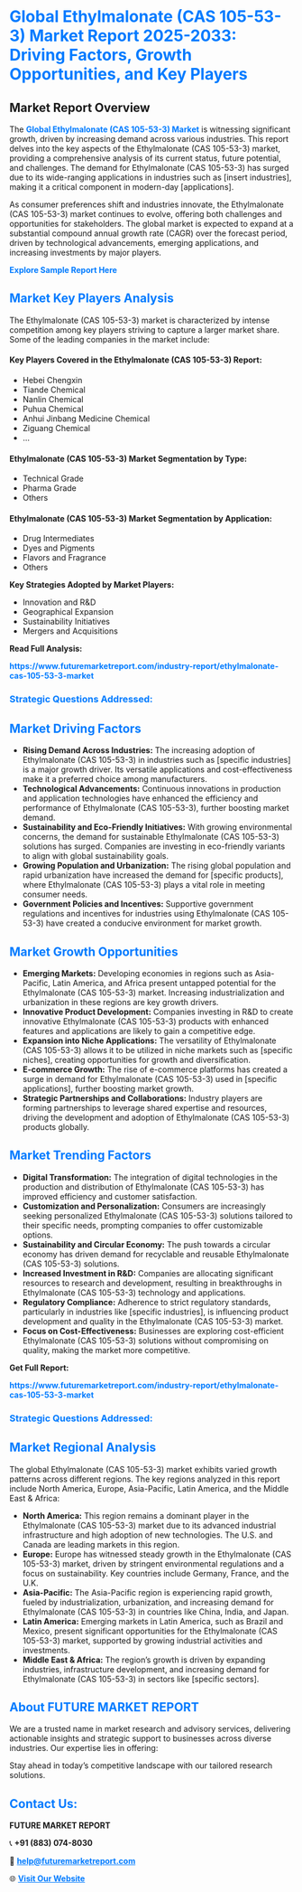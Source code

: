 <h1 style="color: #007BFF;">Global Ethylmalonate (CAS 105-53-3) Market Report 2025-2033: Driving Factors, Growth Opportunities, and Key Players</h1>

<section id="overview">
<h2>Market Report Overview</h2>
<p>The <a href="https://www.futuremarketreport.com/industry-report/ethylmalonate-cas-105-53-3-market" style="color: #007BFF; text-decoration: none;"><strong>Global Ethylmalonate (CAS 105-53-3) Market</strong></a> is witnessing significant growth, driven by increasing demand across various industries. This report delves into the key aspects of the Ethylmalonate (CAS 105-53-3) market, providing a comprehensive analysis of its current status, future potential, and challenges. The demand for Ethylmalonate (CAS 105-53-3) has surged due to its wide-ranging applications in industries such as [insert industries], making it a critical component in modern-day [applications].</p>
<p>As consumer preferences shift and industries innovate, the Ethylmalonate (CAS 105-53-3) market continues to evolve, offering both challenges and opportunities for stakeholders. The global market is expected to expand at a substantial compound annual growth rate (CAGR) over the forecast period, driven by technological advancements, emerging applications, and increasing investments by major players.</p>
</section>

<section id="overview">
<p><a href="https://www.futuremarketreport.com/request-sample/reportId=96664" style="color: #007BFF; text-decoration: none;"><strong>Explore Sample Report Here</strong></a></p>
</section>

<section id="key-players">
<h2 style="color: #007BFF;">Market Key Players Analysis</h2>
<p>The Ethylmalonate (CAS 105-53-3) market is characterized by intense competition among key players striving to capture a larger market share. Some of the leading companies in the market include:</p>
<h4>Key Players Covered in the Ethylmalonate (CAS 105-53-3) Report:</h4>
<ul><li>Hebei Chengxin</li><li>Tiande Chemical</li><li>Nanlin Chemical</li><li>Puhua Chemical</li><li>Anhui Jinbang Medicine Chemical</li><li>Ziguang Chemical</li><li>...</li></ul>
<h4>Ethylmalonate (CAS 105-53-3) Market Segmentation by Type:</h4>
<ul><li>Technical Grade</li><li>Pharma Grade</li><li>Others</li></ul>

<h4>Ethylmalonate (CAS 105-53-3) Market Segmentation by Application:</h4>
<ul><li>Drug Intermediates</li><li>Dyes and Pigments</li><li>Flavors and Fragrance</li><li>Others</li></ul>
<p><strong>Key Strategies Adopted by Market Players:</strong></p>
<ul>
<li>Innovation and R&D</li>
<li>Geographical Expansion</li>
<li>Sustainability Initiatives</li>
<li>Mergers and Acquisitions</li>
</ul>
</section>

<section>
<p><strong>Read Full Analysis: </strong></p><a href="https://www.futuremarketreport.com/industry-report/ethylmalonate-cas-105-53-3-market" style="color: #007BFF; text-decoration: none;"><strong>https://www.futuremarketreport.com/industry-report/ethylmalonate-cas-105-53-3-market</strong></a>
<h3 style="color: #007BFF;">Strategic Questions Addressed:</h3>
</section>

<section id="driving-factors">
<h2 style="color: #007BFF;">Market Driving Factors</h2>
<ul>
<li><strong>Rising Demand Across Industries:</strong> The increasing adoption of Ethylmalonate (CAS 105-53-3) in industries such as [specific industries] is a major growth driver. Its versatile applications and cost-effectiveness make it a preferred choice among manufacturers.</li>
<li><strong>Technological Advancements:</strong> Continuous innovations in production and application technologies have enhanced the efficiency and performance of Ethylmalonate (CAS 105-53-3), further boosting market demand.</li>
<li><strong>Sustainability and Eco-Friendly Initiatives:</strong> With growing environmental concerns, the demand for sustainable Ethylmalonate (CAS 105-53-3) solutions has surged. Companies are investing in eco-friendly variants to align with global sustainability goals.</li>
<li><strong>Growing Population and Urbanization:</strong> The rising global population and rapid urbanization have increased the demand for [specific products], where Ethylmalonate (CAS 105-53-3) plays a vital role in meeting consumer needs.</li>
<li><strong>Government Policies and Incentives:</strong> Supportive government regulations and incentives for industries using Ethylmalonate (CAS 105-53-3) have created a conducive environment for market growth.</li>
</ul>
</section>

<section id="growth-opportunities">
<h2 style="color: #007BFF;">Market Growth Opportunities</h2>
<ul>
<li><strong>Emerging Markets:</strong> Developing economies in regions such as Asia-Pacific, Latin America, and Africa present untapped potential for the Ethylmalonate (CAS 105-53-3) market. Increasing industrialization and urbanization in these regions are key growth drivers.</li>
<li><strong>Innovative Product Development:</strong> Companies investing in R&D to create innovative Ethylmalonate (CAS 105-53-3) products with enhanced features and applications are likely to gain a competitive edge.</li>
<li><strong>Expansion into Niche Applications:</strong> The versatility of Ethylmalonate (CAS 105-53-3) allows it to be utilized in niche markets such as [specific niches], creating opportunities for growth and diversification.</li>
<li><strong>E-commerce Growth:</strong> The rise of e-commerce platforms has created a surge in demand for Ethylmalonate (CAS 105-53-3) used in [specific applications], further boosting market growth.</li>
<li><strong>Strategic Partnerships and Collaborations:</strong> Industry players are forming partnerships to leverage shared expertise and resources, driving the development and adoption of Ethylmalonate (CAS 105-53-3) products globally.</li>
</ul>
</section>

<section id="trending-factors">
<h2 style="color: #007BFF;">Market Trending Factors</h2>
<ul>
<li><strong>Digital Transformation:</strong> The integration of digital technologies in the production and distribution of Ethylmalonate (CAS 105-53-3) has improved efficiency and customer satisfaction.</li>
<li><strong>Customization and Personalization:</strong> Consumers are increasingly seeking personalized Ethylmalonate (CAS 105-53-3) solutions tailored to their specific needs, prompting companies to offer customizable options.</li>
<li><strong>Sustainability and Circular Economy:</strong> The push towards a circular economy has driven demand for recyclable and reusable Ethylmalonate (CAS 105-53-3) solutions.</li>
<li><strong>Increased Investment in R&D:</strong> Companies are allocating significant resources to research and development, resulting in breakthroughs in Ethylmalonate (CAS 105-53-3) technology and applications.</li>
<li><strong>Regulatory Compliance:</strong> Adherence to strict regulatory standards, particularly in industries like [specific industries], is influencing product development and quality in the Ethylmalonate (CAS 105-53-3) market.</li>
<li><strong>Focus on Cost-Effectiveness:</strong> Businesses are exploring cost-efficient Ethylmalonate (CAS 105-53-3) solutions without compromising on quality, making the market more competitive.</li>
</ul>
</section>

<section>
<p><strong>Get Full Report: </strong></p><a href="https://www.futuremarketreport.com/industry-report/ethylmalonate-cas-105-53-3-market" style="color: #007BFF; text-decoration: none;"><strong>https://www.futuremarketreport.com/industry-report/ethylmalonate-cas-105-53-3-market</strong></a>
<h3 style="color: #007BFF;">Strategic Questions Addressed:</h3>
</section>


<section id="regional-analysis">
<h2 style="color: #007BFF;">Market Regional Analysis</h2>
<p>The global Ethylmalonate (CAS 105-53-3) market exhibits varied growth patterns across different regions. The key regions analyzed in this report include North America, Europe, Asia-Pacific, Latin America, and the Middle East & Africa:</p>
<ul>
<li><strong>North America:</strong> This region remains a dominant player in the Ethylmalonate (CAS 105-53-3) market due to its advanced industrial infrastructure and high adoption of new technologies. The U.S. and Canada are leading markets in this region.</li>
<li><strong>Europe:</strong> Europe has witnessed steady growth in the Ethylmalonate (CAS 105-53-3) market, driven by stringent environmental regulations and a focus on sustainability. Key countries include Germany, France, and the U.K.</li>
<li><strong>Asia-Pacific:</strong> The Asia-Pacific region is experiencing rapid growth, fueled by industrialization, urbanization, and increasing demand for Ethylmalonate (CAS 105-53-3) in countries like China, India, and Japan.</li>
<li><strong>Latin America:</strong> Emerging markets in Latin America, such as Brazil and Mexico, present significant opportunities for the Ethylmalonate (CAS 105-53-3) market, supported by growing industrial activities and investments.</li>
<li><strong>Middle East & Africa:</strong> The region’s growth is driven by expanding industries, infrastructure development, and increasing demand for Ethylmalonate (CAS 105-53-3) in sectors like [specific sectors].</li>
</ul>
</section>

<footer>
<h2 style="color: #007BFF;">About FUTURE MARKET REPORT</h2>
<p>We are a trusted name in market research and advisory services, delivering actionable insights and strategic support to businesses across diverse industries. Our expertise lies in offering:</p>

<p>Stay ahead in today’s competitive landscape with our tailored research solutions.</p>

<h2 style="color: #007BFF;">Contact Us:</h2>
<p><strong>FUTURE MARKET REPORT</strong></p>
<p>📞 <strong>+91 (883) 074-8030</strong></p>
<p>📧 <strong><a href="mailto:help@futuremarketreport.com" style="color: #007BFF;">help@futuremarketreport.com</a></strong></p>
<p>🌐 <strong><a href="https://www.futuremarketreport.com/" style="color: #007BFF;">Visit Our Website</a></strong></p>
</footer>